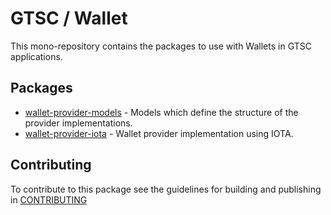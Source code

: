 # GTSC / Wallet

This mono-repository contains the packages to use with Wallets in GTSC applications.

## Packages

- [wallet-provider-models](packages/wallet-provider-models/README.md) - Models which define the structure of the provider implementations.
- [wallet-provider-iota](packages/wallet-provider-iota/README.md) - Wallet provider implementation using IOTA.

## Contributing

To contribute to this package see the guidelines for building and publishing in [CONTRIBUTING](./CONTRIBUTING.md)
